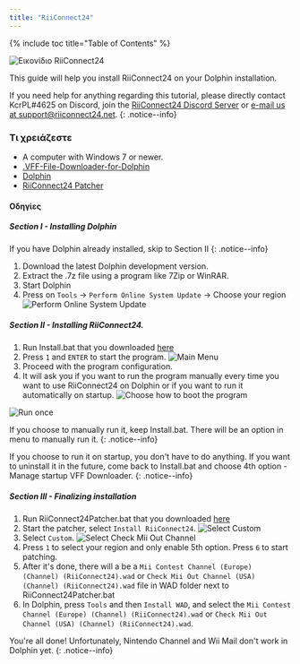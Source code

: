 ```yaml
---
title: "RiiConnect24"
---
```


{% include toc title="Table of Contents" %}

![Εικονίδιο RiiConnect24](/images/WiiRC24Logo.jpg)

This guide will help you install RiiConnect24 on your Dolphin installation.

If you need help for anything regarding this tutorial, please directly contact KcrPL#4625 on Discord, join the [RiiConnect24 Discord Server](https://discord.gg/b4Y7jfD) or [e-mail us at support@riiconnect24.net](mailto:support@riiconnect24.net).
{: .notice--info}

### Τι χρειάζεστε
* A computer with Windows 7 or newer.
* [.VFF-File-Downloader-for-Dolphin](https://github.com/RiiConnect24/.VFF-File-Downloader-for-Dolphin/releases)
* [Dolphin](https://dolphin-emu.org/download/)
* [RiiConnect24 Patcher](https://github.com/RiiConnect24/RiiConnect24-Patcher/releases)

#### Οδηγίες

##### Section I - Installing Dolphin

If you have Dolphin already installed, skip to Section II
{: .notice--info}

1. Download the latest Dolphin development version.
2. Extract the .7z file using a program like 7Zip or WinRAR.
3. Start Dolphin
4. Press on `Tools` -> `Perform Online System Update` -> Choose your region ![Perform Online System Update](/images/Dolphin_RC24/1.jpg)

##### Section II - Installing RiiConnect24.

1. Run Install.bat that you downloaded [here](https://github.com/RiiConnect24/.VFF-File-Downloader-for-Dolphin/releases)
2. Press `1` and `ENTER` to start the program. ![Main Menu](/images/Dolphin_RC24/2.jpg)
3. Proceed with the program configuration.
4. It will ask you if you want to run the program manually every time you want to use RiiConnect24 on Dolphin or if you want to run it automatically on startup. ![Choose how to boot the program](/images/Dolphin_RC24/3.jpg)

![Run once](/images/Dolphin_RC24/4.jpg)

If you choose to manually run it, keep Install.bat. There will be an option in menu to manually run it.
{: .notice--info}

If you choose to run it on startup, you don't have to do anything. If you want to uninstall it in the future, come back to Install.bat and choose 4th option - Manage startup VFF Downloader.
{: .notice--info}

##### Section III - Finalizing installation

1. Run RiiConnect24Patcher.bat that you downloaded [here](https://github.com/RiiConnect24/RiiConnect24-Patcher/releases)
2. Start the patcher, select `Install RiiConnect24`. ![Select Custom](/images/Dolphin_RC24/5.jpg)
3. Select `Custom`. ![Select Check Mii Out Channel](/images/Dolphin_RC24/6.jpg)
4. Press `1` to select your region and only enable 5th option. Press `6` to start patching.
5. After it's done, there will a be a `Mii Contest Channel (Europe) (Channel) (RiiConnect24).wad` or `Check Mii Out Channel (USA) (Channel) (RiiConnect24).wad` file in WAD folder next to RiiConnect24Patcher.bat
6. In Dolphin, press `Tools` and then `Install WAD`, and select the `Mii Contest Channel (Europe) (Channel) (RiiConnect24).wad` or `Check Mii Out Channel (USA) (Channel) (RiiConnect24).wad`.

You're all done! Unfortunately, Nintendo Channel and Wii Mail don't work in Dolphin yet.
{: .notice--info}
